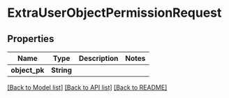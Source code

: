 # ExtraUserObjectPermissionRequest

## Properties

Name | Type | Description | Notes
------------ | ------------- | ------------- | -------------
**object_pk** | **String** |  | 

[[Back to Model list]](../README.md#documentation-for-models) [[Back to API list]](../README.md#documentation-for-api-endpoints) [[Back to README]](../README.md)


